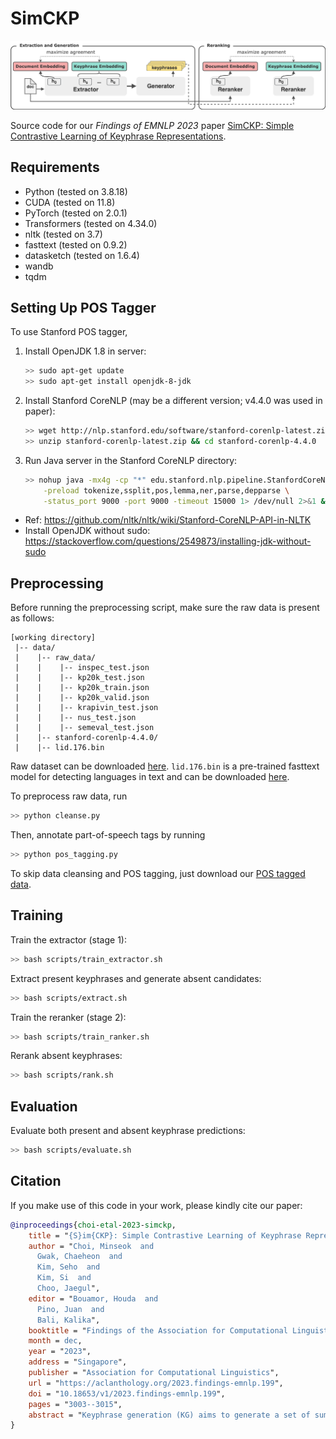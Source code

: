 # SimCKP

![architecture](/simckp.png)

Source code for our *Findings of EMNLP 2023* paper [SimCKP: Simple Contrastive Learning of Keyphrase Representations](https://aclanthology.org/2023.findings-emnlp.199/).

## Requirements

- Python (tested on 3.8.18)
- CUDA (tested on 11.8)
- PyTorch (tested on 2.0.1)
- Transformers (tested on 4.34.0)
- nltk (tested on 3.7)
- fasttext (tested on 0.9.2)
- datasketch (tested on 1.6.4)
- wandb
- tqdm

## Setting Up POS Tagger

To use Stanford POS tagger,
1. Install OpenJDK 1.8 in server:
    ```bash
    >> sudo apt-get update
    >> sudo apt-get install openjdk-8-jdk
    ```
2. Install Stanford CoreNLP (may be a different version; v4.4.0 was used in paper):
    ```bash
    >> wget http://nlp.stanford.edu/software/stanford-corenlp-latest.zip
    >> unzip stanford-corenlp-latest.zip && cd stanford-corenlp-4.4.0
    ```
3. Run Java server in the Stanford CoreNLP directory:
    ```bash
    >> nohup java -mx4g -cp "*" edu.stanford.nlp.pipeline.StanfordCoreNLPServer \
        -preload tokenize,ssplit,pos,lemma,ner,parse,depparse \
        -status_port 9000 -port 9000 -timeout 15000 1> /dev/null 2>&1 &
    ```
- Ref: https://github.com/nltk/nltk/wiki/Stanford-CoreNLP-API-in-NLTK
- Install OpenJDK without sudo: https://stackoverflow.com/questions/2549873/installing-jdk-without-sudo


## Preprocessing

Before running the preprocessing script, make sure the raw data is present as follows:

```
[working directory]
 |-- data/
 |    |-- raw_data/
 |    |    |-- inspec_test.json
 |    |    |-- kp20k_test.json
 |    |    |-- kp20k_train.json
 |    |    |-- kp20k_valid.json
 |    |    |-- krapivin_test.json
 |    |    |-- nus_test.json
 |    |    |-- semeval_test.json
 |    |-- stanford-corenlp-4.4.0/
 |    |-- lid.176.bin
```

Raw dataset can be downloaded [here](https://github.com/memray/OpenNMT-kpg-release). `lid.176.bin` is a pre-trained fasttext model for detecting languages in text and can be downloaded [here](https://dl.fbaipublicfiles.com/fasttext/supervised-models/lid.176.bin).

To preprocess raw data, run

```bash
>> python cleanse.py
```

Then, annotate part-of-speech tags by running

```bash
>> python pos_tagging.py
```

To skip data cleansing and POS tagging, just download our [POS tagged data](https://drive.google.com/file/d/1Owh3_5EmZ0AAcBEzACwzDOfc_QvH7PXZ/view?usp=sharing).

## Training

Train the extractor (stage 1):

```bash
>> bash scripts/train_extractor.sh
```

Extract present keyphrases and generate absent candidates:

```bash
>> bash scripts/extract.sh
```

Train the reranker (stage 2):

```bash
>> bash scripts/train_ranker.sh
```

Rerank absent keyphrases:

```bash
>> bash scripts/rank.sh
```

## Evaluation

Evaluate both present and absent keyphrase predictions:

```bash
>> bash scripts/evaluate.sh
```

## Citation

If you make use of this code in your work, please kindly cite our paper:

```bibtex
@inproceedings{choi-etal-2023-simckp,
    title = "{S}im{CKP}: Simple Contrastive Learning of Keyphrase Representations",
    author = "Choi, Minseok  and
      Gwak, Chaeheon  and
      Kim, Seho  and
      Kim, Si  and
      Choo, Jaegul",
    editor = "Bouamor, Houda  and
      Pino, Juan  and
      Bali, Kalika",
    booktitle = "Findings of the Association for Computational Linguistics: EMNLP 2023",
    month = dec,
    year = "2023",
    address = "Singapore",
    publisher = "Association for Computational Linguistics",
    url = "https://aclanthology.org/2023.findings-emnlp.199",
    doi = "10.18653/v1/2023.findings-emnlp.199",
    pages = "3003--3015",
    abstract = "Keyphrase generation (KG) aims to generate a set of summarizing words or phrases given a source document, while keyphrase extraction (KE) aims to identify them from the text. Because the search space is much smaller in KE, it is often combined with KG to predict keyphrases that may or may not exist in the corresponding document. However, current unified approaches adopt sequence labeling and maximization-based generation that primarily operate at a token level, falling short in observing and scoring keyphrases as a whole. In this work, we propose SimCKP, a simple contrastive learning framework that consists of two stages: 1) An extractor-generator that extracts keyphrases by learning context-aware phrase-level representations in a contrastive manner while also generating keyphrases that do not appear in the document; 2) A reranker that adapts scores for each generated phrase by likewise aligning their representations with the corresponding document. Experimental results on multiple benchmark datasets demonstrate the effectiveness of our proposed approach, which outperforms the state-of-the-art models by a significant margin.",
}
```
